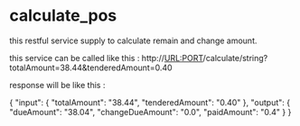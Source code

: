 # calculate_pos
this restful service supply to calculate remain and change amount.

this service can be called like this : http://<URL:PORT>/calculate/string?totalAmount=38.44&tenderedAmount=0.40 

response will be like this : 

{
    "input": {
        "totalAmount": "38.44",
        "tenderedAmount": "0.40"
    },
    "output": {
        "dueAmount": "38.04",
        "changeDueAmount": "0.0",
        "paidAmount": "0.4"
    }
}
